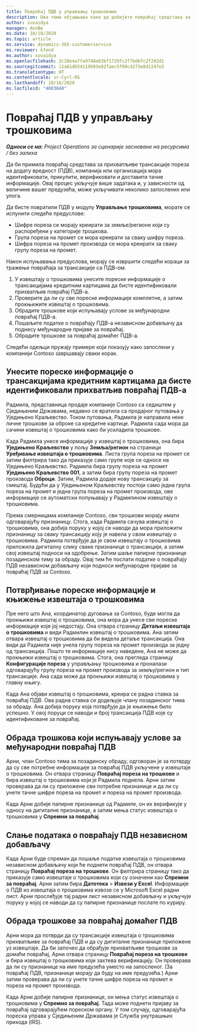 ```yaml
---
title: Повраћај ПДВ у управљању трошковима
description: Ова тема објашњава како да добијете повраћај средстава за прихватљиве трансакције пореза на додату вредност (ПДВ).
author: suvaidya
manager: AnnBe
ms.date: 10/10/2020
ms.topic: article
ms.service: dynamics-365-customerservice
ms.reviewer: kfend
ms.author: suvaidya
ms.openlocfilehash: 2c20e4a7fa9748e03bf1729fc2f7bdbfc2f292d1
ms.sourcegitcommit: 11a61db54119503e82faec5f99c4273e8d1247e5
ms.translationtype: HT
ms.contentlocale: sr-Cyrl-RS
ms.lasthandoff: 10/16/2020
ms.locfileid: "4083840"
---
```

# <a name="vat-recovery-in-expense-management"></a>Повраћај ПДВ у управљању трошковима

_**Односи се на:** Project Operations за сценарије засноване на ресурсима / без залиха_

Да би примила повраћај средстава за прихватљиве трансакције пореза на додату вредност (ПДВ), компанија или организација мора идентификовати, прикупити, верификовати и доставити тачне информације. Овај процес укључује више задатака и, у зависности од величине вашег предузећа, може укључивати неколико запослених или улога.

Да бисте повратили ПДВ у модулу **Управљање трошковима**, морате се испунити следеће предуслове:

- Шифре пореза се морају креирати за земље/регионе који су распоређени у категорије трошкова.
- Група пореза на промет се мора креирати за сваку шифру пореза.
- Шифра пореза на промет производа се мора креирати за сваку групу пореза на промет.

Након испуњавања предуслова, морају се извршити следећи кораци за тражење повраћаја за трансакције са ПДВ-ом.

1. У извештају о трошковима унесите пореске информације о трансакцијама кредитним картицама да бисте идентификовали прихватљив повраћај ПДВ-а.
2. Проверите да ли су све пореске информације комплетне, а затим прокњижите извештај о трошковима.
3. Обрадите трошкове који испуњавају услове за међународни повраћај ПДВ-а.
4. Пошаљите податке о повраћају ПДВ-а независном добављачу да поднесу међународне пријаве за повраћај.
5. Обрадите трошкове за повраћај домаћег ПДВ-а.

Следећи одељци пружају примере који показују како запослени у компанији Contoso завршавају сваки корак.

## <a name="enter-tax-information-about-credit-card-transactions-to-identify-eligible-vat-refunds"></a>Унесите пореске информације о трансакцијама кредитним картицама да бисте идентификовали прихватљив повраћај ПДВ-а

Радмила, представница продаје компаније Contoso са седиштем у Сједињеним Државама, недавно се вратила са продајног путовања у Уједињено Краљевство. Током путовања, Радмила је направила неке личне трошкове за оброке са кредитне картице. Радмила сада мора да сачини извештај о трошковима како би ускладила трошкове.

Када Радмила унесе информације у извештај о трошковима, она бира **Уједињено Краљевство** у пољу **Земља/регион** на страници **Уређивање извештаја о трошковима**. Листа група пореза на промет се затим филтрира тако да приказује само групе које се односе на Уједињено Краљевство. Радмила бира групу пореза на промет **Уједињено Краљевство 001**, а затим бира групу пореза на промет производа **Оброци**. Затим, Радмила додаје нову трансакцију за смештај. Будући да у Уједињеном Краљевству постоји само једна група пореза на промет и једна група пореза на промет производа, ове информације се аутоматски попуњавају у Радмилином извештају о трошковима.

Према смерницама компаније Contoso, сви трошкови морају имати одговарајућу признаницу. Стога, када Радмила сачува извештај о трошковима, она добија поруку у којој се наводи да мора приложити признаницу за сваку трансакцију коју је навела у свом извештају о трошковима. Радмила потврђује да је свом извештају о трошковима приложила дигиталну слику сваке признанице о трансакцији, а затим свој извештај подноси на одобрење. Затим шаље папирне признанице позадинском тиму за обраду. Овај тим ће послати податке о повраћају ПДВ независном добављачу који подноси међународне пријаве за повраћај ПДВ за Contoso.

## <a name="verify-tax-information-and-post-an-expense-report"></a>Потврђивање пореске информације и књижење извештаја о трошковима

Пре него што Ана, координатор дуговања за Contoso, буде могла да прокњижи извештај о трошковима, она мора да унесе све пореске информације које јој недостају. Она отвара страницу **Детаљи извештаја о трошковима** и види Радмилин извештај о трошковима. Ана затим отвара извештај о трошковима да би видела детаље трансакција. Она види да Радмила није унела групу пореза на промет производа за једну од трансакција. Пошто те информације нису наведене, Ана не може да прокњижи извештај о трошковима. Стога, она прегледа страницу **Конфигурације пореза** у управљању трошковима и проналази одговарајућу групу пореза на промет производа за земљу/регион и тип трансакције. Ана сада може да прокњижи извештај о трошковима у главну књигу.

Када Ана објави извештај о трошковима, креира се радна ставка за повраћај ПДВ. Ова радна ставка се додељује члану позадинског тима за обраду. Ана добија поруку која потврђује да је књижење било успешно. У овој поруци се наводи и број трансакција ПДВ које су идентификоване за повраћај.

## <a name="process-expenses-that-are-eligible-for-international-vat-recovery"></a>Обрада трошкова који испуњавају услове за међународни повраћај ПДВ

Арни, члан Contoso тима за позадинску обраду, одговоран је за потврду да су све потребне информације за повраћај ПДВ укључене у извештаје о трошковима. Он отвара страницу **Повраћај пореза на трошкове** и бира извештај о трошковима који је Радмила поднела. Арни затим проверава да ли су приложене сви потребне признанице и да ли су унете тачне шифре пореза на промет и пореза на промет производа.

Када Арни добије папирне признанице од Радмиле, он их верификује у односу на дигиталне признанице, а затим мења статус извештаја о трошковима у **Спремни за повраћај**.

## <a name="send-vat-recovery-data-to-the-third-party-vendor"></a>Слање података о повраћају ПДВ независном добављачу

Када Арни буде спреман да пошаље податке извештаја о трошковима независном добављачу који ће поднети повраћај ПДВ, он отвара страницу **Повраћај пореза на трошкове**. Он филтрира страницу тако да приказује само извештаје о трошковима који су означени као **Спремни за повраћај**. Арни затим бира **Датотека** &gt; **Извези у Excel**. Информације о ПДВ из извештаја о трошковима извозе се у Microsoft Excel радни лист. Арни прослеђује тај радни лист независном добављачу и укључује поруку у којој се наводи да су папирне признанице послате по куриру.

## <a name="process-expenses-for-domestic-vat-recovery"></a>Обрада трошкове за повраћај домаћег ПДВ

Арни мора да потврди да су трансакције извештаја о трошковима прихватљиве за повраћај ПДВ и да су дигиталне признанице приложене уз извештаје. Да би започео да обрађује прихватљиве трошкове за домаћи повраћај, Арни отвара страницу **Повраћај пореза на трошкове** и бира извештај о трошковима који захтева верификацију. Он проверава да ли су признанице на име предузећа уместо на запосленог. (За повраћај ПДВ, признанице морају да буду на име предузећа.) Арни затим проверава да ли су унете тачне шифре пореза на промет и пореза на промет производа.

Када Арни добије папирне признанице, он мења статус извештаја о трошковима у **Спремно за повраћај**. Тада може поднети пријаву за повраћај одговарајућем пореском органу. У том случају, одговарајућа пореска управа у Сједињеним Државама је Служба унутрашњих прихода (IRS).
